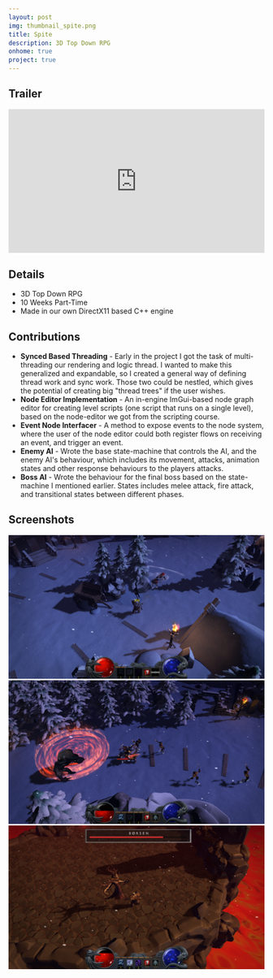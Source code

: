 ```yaml
---
layout: post
img: thumbnail_spite.png
title: Spite
description: 3D Top Down RPG
onhome: true
project: true
---
```

## Trailer
<style>.embed-container { position: relative; padding-bottom: 56.25%; height: 0; overflow: hidden; max-width: 100%; } .embed-container iframe, .embed-container object, .embed-container embed { position: absolute; top: 0; left: 0; width: 100%; height: 100%; }</style><div class='embed-container'><iframe src='https://www.youtube.com/embed/pBjSkLnXSVY' frameborder='0' allowfullscreen></iframe></div>

## Details
- 3D Top Down RPG
- 10 Weeks Part-Time
- Made in our own DirectX11 based C++ engine

## Contributions
- **Synced Based Threading** - Early in the project I got the task of multi-threading our rendering and logic thread. I wanted to make this generalized and expandable, so I created a general way of defining thread work and sync work. Those two could be nestled, which gives the potential of creating big "thread trees" if the user wishes.
- **Node Editor Implementation** - An in-engine ImGui-based node graph editor for creating level scripts (one script that runs on a single level), based on the node-editor we got from the scripting course. 
- **Event Node Interfacer** - A method to expose events to the node system, where the user of the node editor could both register flows on receiving an event, and trigger an event.
- **Enemy AI** - Wrote the base state-machine that controls the AI, and the enemy AI's behaviour, which includes its movement, attacks, animation states and other response behaviours to the players attacks.
- **Boss AI** - Wrote the behaviour for the final boss based on the state-machine I mentioned earlier. States includes melee attack, fire attack, and transitional states between different phases. 

## Screenshots
![](../assets/img/spite_01.png)
![](../assets/img/spite_02.png)
![](../assets/img/spite_03.png)
